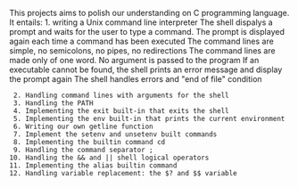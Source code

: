This projects aims to polish our understanding on C programming language.
It entails:
     1. writing a Unix command line interpreter
The shell dispalys a prompt and waits for the user to type a command.
The prompt is displayed again each time a command has been executed
The command lines are simple, no semicolons, no pipes, no redirections
The command lines are made only of one word. No argument is passed to the program
If an executable cannot be found, the shell prints an error message and display the prompt again
The shell handles errors and "end of file" condition

     2. Handling command lines with arguments for the shell
     3. Handling the PATH
     4. Implementing the exit built-in that exits the shell
     5. Implementing the env built-in that prints the current environment
     6. Writing our own getline function
     7. Implement the setenv and unsetenv built commands
     8. Implementing the builtin command cd
     9. Handling the command separator ;
    10. Handling the && and || shell logical operators
    11. Implementing the alias builtin command
    12. Handling variable replacement: the $? and $$ variable

